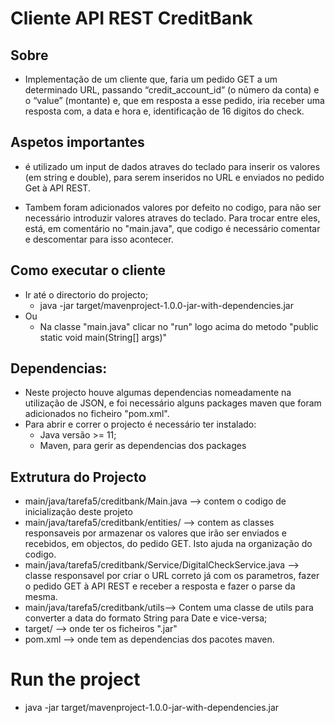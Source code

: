 # Cliente API REST CreditBank

## Sobre
- Implementação de um cliente que, faria um pedido GET a um determinado URL, passando “credit_account_id” (o número da conta) e o “value” (montante) e, que em resposta a esse pedido, iria receber uma resposta com, a data e hora e, identificação de 16 digitos do check.

## Aspetos importantes
- é utilizado um input de dados atraves do teclado para inserir os valores (em string e double), para serem inseridos no URL e enviados no pedido Get à API REST.

- Tambem foram adicionados valores por defeito no codigo, para não ser necessário introduzir valores atraves do teclado. Para trocar entre eles, está, em comentário no "main.java", que codigo é necessário comentar e descomentar para isso acontecer.

## Como executar o cliente
- Ir até o directorio do projecto;
   - java -jar target/mavenproject-1.0.0-jar-with-dependencies.jar
- Ou
    - Na classe "main.java" clicar no "run" logo acima do metodo "public static void main(String[] args)"

## Dependencias:
- Neste projecto houve algumas dependencias nomeadamente na utilização de JSON, e foi necessário alguns packages maven que foram adicionados no ficheiro "pom.xml".
- Para abrir e correr o projecto é necessário ter instalado:
    - Java versão >= 11;
    - Maven, para gerir as dependencias dos packages

## Extrutura do Projecto
- main/java/tarefa5/creditbank/Main.java --> contem o codigo de inicialização deste projeto 
- main/java/tarefa5/creditbank/entities/ --> contem as classes responsaveis por armazenar os valores que irão ser enviados e recebidos, em objectos, do pedido GET. Isto ajuda na organização do codigo. 
- main/java/tarefa5/creditbank/Service/DigitalCheckService.java --> classe responsavel por criar o URL correto já com os parametros, fazer o pedido GET à API REST e receber a resposta e fazer o parse da mesma.
- main/java/tarefa5/creditbank/utils--> Contem uma classe de utils para converter a data do formato String para Date e vice-versa;
- target/ --> onde ter os ficheiros ".jar"
- pom.xml --> onde tem as dependencias dos pacotes maven.


# Run the project
 - java -jar target/mavenproject-1.0.0-jar-with-dependencies.jar
